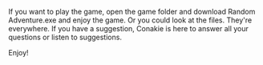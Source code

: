 If you want to play the game, open the game folder and download Random Adventure.exe and enjoy the game.
Or you could look at the files. They're everywhere.
If you have a suggestion, Conakie is here to answer all your questions or listen to suggestions.

Enjoy!
